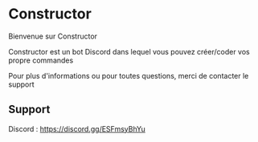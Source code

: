 # Constructor


Bienvenue sur Constructor

Constructor est un bot Discord dans lequel vous pouvez créer/coder vos propre commandes


Pour plus d'informations ou pour toutes questions, merci de contacter le support



## Support 

Discord : 
https://discord.gg/ESFmsyBhYu
